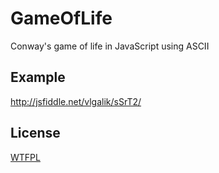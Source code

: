 GameOfLife
==========

Conway's game of life in JavaScript using ASCII

Example
-------

http://jsfiddle.net/vlgalik/sSrT2/

License
-------

[WTFPL](LICENSE "have fun!")
